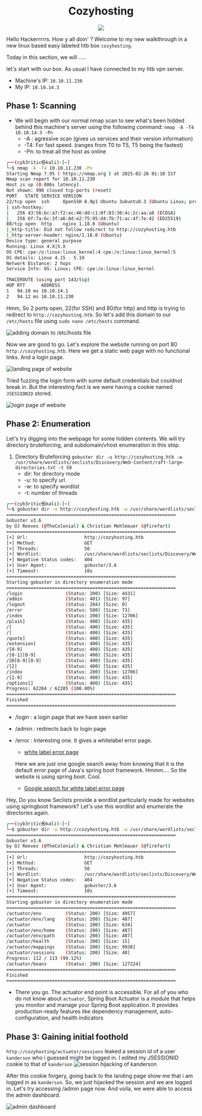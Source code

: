 # <center> Cozyhosting </center>
<p align="center"> 
    <img src="https://raw.githubusercontent.com/cyb3ritic/images/refs/heads/master/htb/machines/cozyhosting/cozyhosting_info.png">
</p>

Hello Hackerrrrrs. How y all doin' ? Welcome to my new walkthrough in a new linux based easy labeled htb box `cozyhosting`.

Today in this section, we will .....


let's start with our box. As usual I have connected to my htb vpn server.
- Machine's IP: `10.10.11.230`
- My IP: `10.10.14.3`

## Phase 1: Scanning

- We will begin with our normal nmap scan to see what's been hidded behind this machine's server using the following command: `nmap -A -T4 10.10.14.3 -Pn`
    - -A : agressive scan (gives us services and their version information)
    - -T4: For fast speed. (ranges from T0 to T5, T5 being the fastest)
    - -Pn: to treat all the host as online

```bash
┌──(cyb3ritic㉿kali)-[~]
└─$ nmap -A -T4 10.10.11.230 -Pn
Starting Nmap 7.95 ( https://nmap.org ) at 2025-02-26 01:10 IST
Nmap scan report for 10.10.11.230
Host is up (0.086s latency).
Not shown: 998 closed tcp ports (reset)
PORT   STATE SERVICE VERSION
22/tcp open  ssh     OpenSSH 8.9p1 Ubuntu 3ubuntu0.3 (Ubuntu Linux; protocol 2.0)
| ssh-hostkey: 
|   256 43:56:bc:a7:f2:ec:46:dd:c1:0f:83:30:4c:2c:aa:a8 (ECDSA)
|_  256 6f:7a:6c:3f:a6:8d:e2:75:95:d4:7b:71:ac:4f:7e:42 (ED25519)
80/tcp open  http    nginx 1.18.0 (Ubuntu)
|_http-title: Did not follow redirect to http://cozyhosting.htb
|_http-server-header: nginx/1.18.0 (Ubuntu)
Device type: general purpose
Running: Linux 4.X|5.X
OS CPE: cpe:/o:linux:linux_kernel:4 cpe:/o:linux:linux_kernel:5
OS details: Linux 4.15 - 5.19
Network Distance: 2 hops
Service Info: OS: Linux; CPE: cpe:/o:linux:linux_kernel

TRACEROUTE (using port 143/tcp)
HOP RTT      ADDRESS
1   94.10 ms 10.10.14.1
2   94.12 ms 10.10.11.230
```
Hmm, So 2 ports open, 22(for SSH) and 80(for http) and http is trying to redirect to `http://cozyhosting.htb`. So let's add this domain to our `/etc/hosts` file using `sudo nano /etc/hosts` command.

![adding domain to /etc/hosts file](https://raw.githubusercontent.com/cyb3ritic/images/refs/heads/master/htb/machines/cozyhosting/domain.png)

Now we are good to go. Let's explore the website running on port 80 `http://cozyhosting.htb`. Here we get a static web page with no functional links. And a login page. 

![landing page of website](https://raw.githubusercontent.com/cyb3ritic/images/refs/heads/master/htb/machines/cozyhosting/homepage.png)


Tried fuzzing the login form with some default credentials but couldnot break in. But the interesting fact is we were having a cookie named `JSESSIONID` stored.

![login page of website](https://raw.githubusercontent.com/cyb3ritic/images/refs/heads/master/htb/machines/cozyhosting/loginpage.png)


## Phase 2: Enumeration

Let's try digging into the webpage for some hidden contents. We will try directory bruteforcing, and subdomain/vhost enumeration in this step.

1. Directory Bruteforcing `gobuster dir -u http://cozyhosting.htb -w /usr/share/wordlists/seclists/Discovery/Web-Content/raft-large-directories.txt -t 50`
    - dir: for directory mode
    - -u: to specify url 
    - -w: to specify wordlist
    - -t: number of threads
```bash
┌──(cyb3ritic㉿kali)-[~]
└─$ gobuster dir -u http://cozyhosting.htb -w /usr/share/wordlists/seclists/Discovery/Web-Content/raft-large-directories.txt -t 50
===============================================================
Gobuster v3.6
by OJ Reeves (@TheColonial) & Christian Mehlmauer (@firefart)
===============================================================
[+] Url:                     http://cozyhosting.htb
[+] Method:                  GET
[+] Threads:                 50
[+] Wordlist:                /usr/share/wordlists/seclists/Discovery/Web-Content/raft-large-directories.txt
[+] Negative Status codes:   404
[+] User Agent:              gobuster/3.6
[+] Timeout:                 10s
===============================================================
Starting gobuster in directory enumeration mode
===============================================================
/login                (Status: 200) [Size: 4431]
/admin                (Status: 401) [Size: 97]
/logout               (Status: 204) [Size: 0]
/error                (Status: 500) [Size: 73]
/index                (Status: 200) [Size: 12706]
/plain]               (Status: 400) [Size: 435]
/[                    (Status: 400) [Size: 435]
/]                    (Status: 400) [Size: 435]
/quote]               (Status: 400) [Size: 435]
/extension]           (Status: 400) [Size: 435]
/[0-9]                (Status: 400) [Size: 435]
/[0-1][0-9]           (Status: 400) [Size: 435]
/20[0-9][0-9]         (Status: 400) [Size: 435]
/[2]                  (Status: 400) [Size: 435]
/index                (Status: 200) [Size: 12706]
/[2-9]                (Status: 400) [Size: 435]
/options[]            (Status: 400) [Size: 435]
Progress: 62284 / 62285 (100.00%)
===============================================================
Finished
===============================================================
```
- /login : a login page that we have seen earlier
- /admin : redirects back to login page 
- /error : Interesting one. It gives a whitelabel error page.
    - [white label error page](https://raw.githubusercontent.com/cyb3ritic/images/refs/heads/master/htb/machines/cozyhosting/errorpage.png)

    Here we are just one google search away from knowing that it is the default error page of Java's spring boot framework. Hmmm.... So the website is using spring boot. Cool. 

    - [Google search for white label error page](https://raw.githubusercontent.com/cyb3ritic/images/refs/heads/master/htb/machines/cozyhosting/springboot_errorpage.png)


Hey, Do you know Seclists provide a wordlist particularly made for websites using springboot framework? Let's use this wordlist and enumerate the directories again.

```bash
┌──(cyb3ritic㉿kali)-[~]
└─$ gobuster dir -u http://cozyhosting.htb -w /usr/share/wordlists/seclists/Discovery/Web-Content/spring-boot.txt -t 50           
===============================================================
Gobuster v3.6
by OJ Reeves (@TheColonial) & Christian Mehlmauer (@firefart)
===============================================================
[+] Url:                     http://cozyhosting.htb
[+] Method:                  GET
[+] Threads:                 50
[+] Wordlist:                /usr/share/wordlists/seclists/Discovery/Web-Content/spring-boot.txt
[+] Negative Status codes:   404
[+] User Agent:              gobuster/3.6
[+] Timeout:                 10s
===============================================================
Starting gobuster in directory enumeration mode
===============================================================
/actuator/env         (Status: 200) [Size: 4957]
/actuator/env/lang    (Status: 200) [Size: 487]
/actuator             (Status: 200) [Size: 634]
/actuator/env/home    (Status: 200) [Size: 487]
/actuator/env/path    (Status: 200) [Size: 487]
/actuator/health      (Status: 200) [Size: 15]
/actuator/mappings    (Status: 200) [Size: 9938]
/actuator/sessions    (Status: 200) [Size: 48]
Progress: 112 / 113 (99.12%)
/actuator/beans       (Status: 200) [Size: 127224]
===============================================================
Finished
===============================================================
```

- There you go. The actuator end point is accessible. For all of you who do not know about `actuator`, Spring Boot Actuator is a module that helps you monitor and manage your Spring Boot application. It provides production-ready features like dependency management, auto-configuration, and health indicators


## Phase 3: Gaining initial foothold

`http://cozyhosting/actuator/sessions` leaked a session id of a user `kanderson` who i guessed might be logged in. I edited my JSESSIONID cookie to that of `kanderson`
![session hijacking of kanderson](https://raw.githubusercontent.com/cyb3ritic/images/refs/heads/master/htb/machines/cozyhosting/session_hijacking.png)

After this cookie forgery, going back to the landing page show me that i am logged in as `kanderson`. So, we just hijacked the session and we are logged in. Let's try accessing /admin page now.  And voila, we were able to access the admin dashboard.

![admin dashboard](https://raw.githubusercontent.com/cyb3ritic/images/refs/heads/master/htb/machines/cozyhosting/admin_dashboard.png)